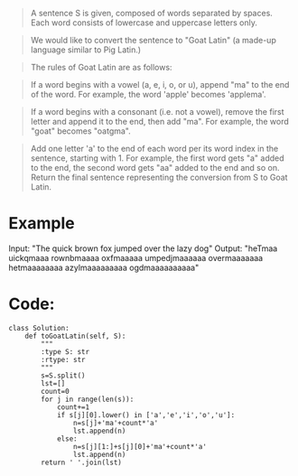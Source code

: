 >A sentence S is given, composed of words separated by spaces. Each word consists of lowercase and uppercase letters only.

>We would like to convert the sentence to "Goat Latin" (a made-up language similar to Pig Latin.)

>The rules of Goat Latin are as follows:

>If a word begins with a vowel (a, e, i, o, or u), append "ma" to the end of the word.
>For example, the word 'apple' becomes 'applema'.
 
>If a word begins with a consonant (i.e. not a vowel), remove the first letter and append it to the end, then add "ma".
>For example, the word "goat" becomes "oatgma".
 
>Add one letter 'a' to the end of each word per its word index in the sentence, starting with 1.
>For example, the first word gets "a" added to the end, the second word gets "aa" added to the end and so on.
>Return the final sentence representing the conversion from S to Goat Latin. 

# Example
Input: "The quick brown fox jumped over the lazy dog"
Output: "heTmaa uickqmaaa rownbmaaaa oxfmaaaaa umpedjmaaaaaa overmaaaaaaa hetmaaaaaaaa azylmaaaaaaaaa ogdmaaaaaaaaaa"

# Code:
```
class Solution:
    def toGoatLatin(self, S):
        """
        :type S: str
        :rtype: str
        """
        s=S.split()
        lst=[]
        count=0
        for j in range(len(s)):
            count+=1
            if s[j][0].lower() in ['a','e','i','o','u']:
                n=s[j]+'ma'+count*'a'
                lst.append(n)
            else:
                n=s[j][1:]+s[j][0]+'ma'+count*'a'
                lst.append(n)
        return ' '.join(lst)
```
